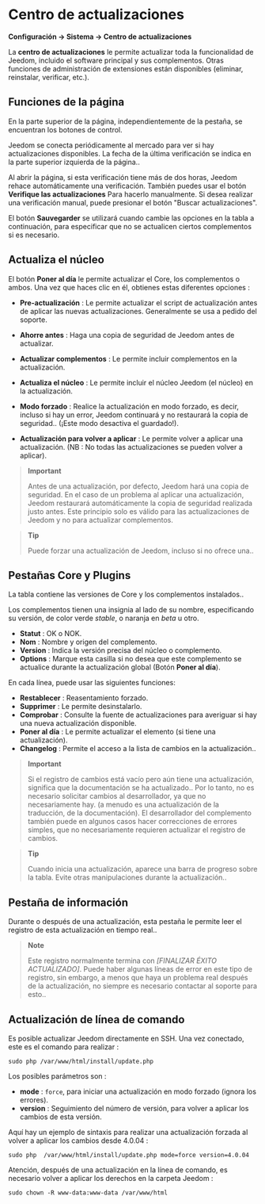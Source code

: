 # Centro de actualizaciones
**Configuración → Sistema → Centro de actualizaciones**


La **centro de actualizaciones** le permite actualizar toda la funcionalidad de Jeedom, incluido el software principal y sus complementos.
Otras funciones de administración de extensiones están disponibles (eliminar, reinstalar, verificar, etc.).


## Funciones de la página

En la parte superior de la página, independientemente de la pestaña, se encuentran los botones de control.

Jeedom se conecta periódicamente al mercado para ver si hay actualizaciones disponibles. La fecha de la última verificación se indica en la parte superior izquierda de la página..

Al abrir la página, si esta verificación tiene más de dos horas, Jeedom rehace automáticamente una verificación.
También puedes usar el botón **Verifique las actualizaciones** Para hacerlo manualmente.
Si desea realizar una verificación manual, puede presionar el botón "Buscar actualizaciones".

El botón **Sauvegarder** se utilizará cuando cambie las opciones en la tabla a continuación, para especificar que no se actualicen ciertos complementos si es necesario.

## Actualiza el núcleo

El botón **Poner al día** le permite actualizar el Core, los complementos o ambos.
Una vez que haces clic en él, obtienes estas diferentes opciones :
- **Pre-actualización** : Le permite actualizar el script de actualización antes de aplicar las nuevas actualizaciones. Generalmente se usa a pedido del soporte.
- **Ahorre antes** : Haga una copia de seguridad de Jeedom antes de actualizar.
- **Actualizar complementos** : Le permite incluir complementos en la actualización.
- **Actualiza el núcleo** : Le permite incluir el núcleo Jeedom (el núcleo) en la actualización.

- **Modo forzado** : Realice la actualización en modo forzado, es decir, incluso si hay un error, Jeedom continuará y no restaurará la copia de seguridad.. (¡Este modo desactiva el guardado!).
- **Actualización para volver a aplicar** : Le permite volver a aplicar una actualización. (NB : No todas las actualizaciones se pueden volver a aplicar).

> **Important**
>
> Antes de una actualización, por defecto, Jeedom hará una copia de seguridad. En el caso de un problema al aplicar una actualización, Jeedom restaurará automáticamente la copia de seguridad realizada justo antes. Este principio solo es válido para las actualizaciones de Jeedom y no para actualizar complementos.

> **Tip**
>
> Puede forzar una actualización de Jeedom, incluso si no ofrece una..

## Pestañas Core y Plugins

La tabla contiene las versiones de Core y los complementos instalados..

Los complementos tienen una insignia al lado de su nombre, especificando su versión, de color verde *stable*, o naranja en *beta* u otro.

- **Statut** : OK o NOK.
- **Nom** : Nombre y origen del complemento.
- **Version** : Indica la versión precisa del núcleo o complemento.
- **Options** : Marque esta casilla si no desea que este complemento se actualice durante la actualización global (Botón **Poner al día**).

En cada línea, puede usar las siguientes funciones:

- **Restablecer** : Reasentamiento forzado.
- **Supprimer** : Le permite desinstalarlo.
- **Comprobar** : Consulte la fuente de actualizaciones para averiguar si hay una nueva actualización disponible.
- **Poner al día** : Le permite actualizar el elemento (si tiene una actualización).
- **Changelog** : Permite el acceso a la lista de cambios en la actualización..

> **Important**
>
> Si el registro de cambios está vacío pero aún tiene una actualización, significa que la documentación se ha actualizado.. Por lo tanto, no es necesario solicitar cambios al desarrollador, ya que no necesariamente hay. (a menudo es una actualización de la traducción, de la documentación).
> El desarrollador del complemento también puede en algunos casos hacer correcciones de errores simples, que no necesariamente requieren actualizar el registro de cambios.

> **Tip**
>
> Cuando inicia una actualización, aparece una barra de progreso sobre la tabla. Evite otras manipulaciones durante la actualización..

## Pestaña de información

Durante o después de una actualización, esta pestaña le permite leer el registro de esta actualización en tiempo real..

> **Note**
>
> Este registro normalmente termina con *[FINALIZAR ÉXITO ACTUALIZADO]*. Puede haber algunas líneas de error en este tipo de registro, sin embargo, a menos que haya un problema real después de la actualización, no siempre es necesario contactar al soporte para esto..

## Actualización de línea de comando

Es posible actualizar Jeedom directamente en SSH.
Una vez conectado, este es el comando para realizar :

``````sudo php /var/www/html/install/update.php``````

Los posibles parámetros son :

- **mode** : `force`, para iniciar una actualización en modo forzado (ignora los errores).
- **version** : Seguimiento del número de versión, para volver a aplicar los cambios de esta versión.

Aquí hay un ejemplo de sintaxis para realizar una actualización forzada al volver a aplicar los cambios desde 4.0.04 :

``````sudo php  /var/www/html/install/update.php mode=force version=4.0.04``````

Atención, después de una actualización en la línea de comando, es necesario volver a aplicar los derechos en la carpeta Jeedom :

``````sudo chown -R www-data:www-data /var/www/html``````
